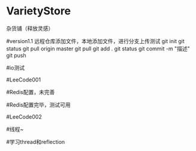 # VarietyStore
杂货铺（释放灵感）

#version1.1
远程仓库添加文件，本地添加文件，进行分支上传测试
git init
git status
git pull origin master
git pull
git add .
git status
git commit -m "描述"
git push


#io测试

#LeeCode001

#Redis配置，未完善

#Redis配置完毕，测试可用

#LeeCode002


#线程~

#学习thread和reflection